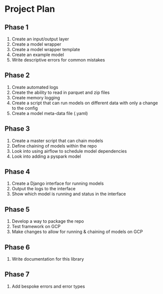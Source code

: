 # Project Plan

## Phase 1
1. Create an input/output layer
2. Create a model wrapper 
3. Create a model wrapper template
4. Create an example model
5. Write descriptive errors for common mistakes

## Phase 2
1. Create automated logs
2. Create the ability to read in parquet and zip files
3. Create memory logging
4. Create a script that can run models on different data with only a change to the config
5. Create a model meta-data file (.yaml)

## Phase 3
1. Create a master script that can chain models
2. Define chaining of models within the repo
3. Look into using airflow to schedule model dependencies
4. Look into adding a pyspark model

## Phase 4 
1. Create a Django interface for running models
2. Output the logs to the interface 
3. Show which model is running and status in the interface

## Phase 5
1. Develop a way to package the repo
2. Test framework on GCP
3. Make changes to allow for running & chaining of models on GCP

## Phase 6
1. Write documentation for this library

## Phase 7
1. Add bespoke errors and error types
